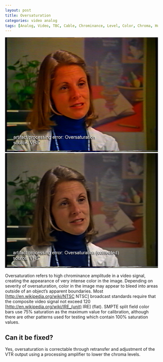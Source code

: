 ```yaml
---
layout: post
title: Oversaturation
categories: video analog
tags: [Analog, Video, TBC, Cable, Chrominance, Level, Color, Chroma, Hue, Operator Error, Tape Error, Time Base Corrector]
---
```


<img src="/images/Oversaturated_Flat.jpg">
<img src="/images/OversaturatedFixed_Flat.jpg">

Oversaturation refers to high chrominance amplitude in a video signal, creating the appearance of very intense color in the image. Depending on severity of oversaturation, color in the image may appear to bleed into areas outside of an object’s apparent boundaries. Most [http://en.wikipedia.org/wiki/NTSC NTSC] broadcast standards require that the composite video signal not exceed 120 [http://en.wikipedia.org/wiki/IRE_(unit) IRE] (flat). SMPTE split field color bars use 75% saturation as the maximum value for calibration, although there are other patterns used for testing which contain 100% saturation values.

## Can it be fixed? 

Yes, oversaturation is correctable through retransfer and adjustment of the VTR output using a  processing amplifier to lower the chroma levels.
